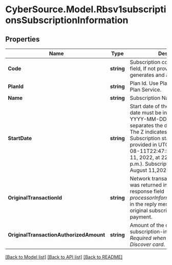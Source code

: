 # CyberSource.Model.Rbsv1subscriptionsSubscriptionInformation
## Properties

Name | Type | Description | Notes
------------ | ------------- | ------------- | -------------
**Code** | **string** | Subscription code is an optional field, If not provided system generates and assign one  | [optional] 
**PlanId** | **string** | Plan Id. Use Plan Id from Create Plan Service.  | [optional] 
**Name** | **string** | Subscription Name  | 
**StartDate** | **string** | Start date of the Subscription  Start date must be in UTC. Format: YYYY-MM-DDThh:mm:ssZ The T separates the date and the time. The Z indicates UTC.  Note: Subscription starts on the day provided in UTC.  **Example** 2022-08-11T22:47:57Z equals August 11, 2022, at 22:47:57 (10:47:57 p.m.). Subscription will start on August 11,2022.  | 
**OriginalTransactionId** | **string** | Network transaction identifier that was returned in the payment response field _processorInformation.transactionId_ in the reply message for the original subscription-initializing payment.  | [optional] 
**OriginalTransactionAuthorizedAmount** | **string** | Amount of the original subscription-initializing payment.  *Required when using a Diners or Discover card*.  | [optional] 

[[Back to Model list]](../README.md#documentation-for-models) [[Back to API list]](../README.md#documentation-for-api-endpoints) [[Back to README]](../README.md)

